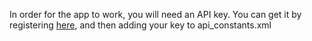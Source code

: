In order for the app to work, you will need an API key. You can get it by registering [here](https://bonobo.capi.gutools.co.uk/register/developer), and then adding your key to api_constants.xml